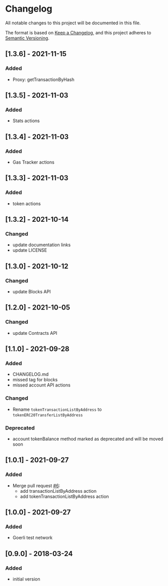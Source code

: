 # Changelog
All notable changes to this project will be documented in this file.

The format is based on [Keep a Changelog](https://keepachangelog.com/en/1.0.0/),
and this project adheres to [Semantic Versioning](https://semver.org/spec/v2.0.0.html).


## [1.3.6] - 2021-11-15
### Added
- Proxy: getTransactionByHash

## [1.3.5] - 2021-11-03
### Added
- Stats actions

## [1.3.4] - 2021-11-03
### Added
- Gas Tracker actions

## [1.3.3] - 2021-11-03
### Added
- token actions

## [1.3.2] - 2021-10-14
### Changed
- update documentation links
- update LICENSE

## [1.3.0] - 2021-10-12
### Changed
- update Blocks API

## [1.2.0] - 2021-10-05
### Changed
- update Contracts API

## [1.1.0] - 2021-09-28
### Added
- CHANGELOG.md
- missed tag for blocks
- missed account API actions

### Changed
- Rename `tokenTransactionListByAddress` to `tokenERC20TransferListByAddress`

### Deprecated
- account tokenBalance method marked as deprecated and will be moved soon

## [1.0.1] - 2021-09-27
### Added
- Merge pull request [#6](https://github.com/maslakoff/php-etherscan-api/pull/6):
    - add transactionListByAddress action
    - add tokenTransactionListByAddress action

## [1.0.0] - 2021-09-27
### Added
- Goerli test network

## [0.9.0] - 2018-03-24
### Added
- initial version
